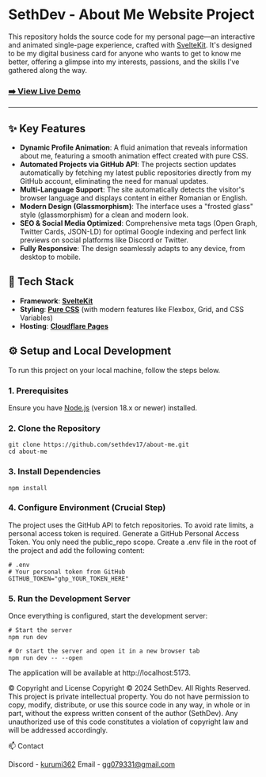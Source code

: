 # SethDev - About Me Website Project

This repository holds the source code for my personal page—an interactive and animated single-page experience, crafted with [SvelteKit](https://kit.svelte.dev/). It's designed to be my digital business card for anyone who wants to get to know me better, offering a glimpse into my interests, passions, and the skills I've gathered along the way.

### [➡️ View Live Demo](https://sethdev.pages.dev)

---

## ✨ Key Features

- **Dynamic Profile Animation**: A fluid animation that reveals information about me, featuring a smooth animation effect created with pure CSS.
- **Automated Projects via GitHub API**: The projects section updates automatically by fetching my latest public repositories directly from my GitHub account, eliminating the need for manual updates.
- **Multi-Language Support**: The site automatically detects the visitor's browser language and displays content in either Romanian or English.
- **Modern Design (Glassmorphism)**: The interface uses a "frosted glass" style (glassmorphism) for a clean and modern look.
- **SEO & Social Media Optimized**: Comprehensive meta tags (Open Graph, Twitter Cards, JSON-LD) for optimal Google indexing and perfect link previews on social platforms like Discord or Twitter.
- **Fully Responsive**: The design seamlessly adapts to any device, from desktop to mobile.

## 🚀 Tech Stack

- **Framework**: [**SvelteKit**](https://kit.svelte.dev/)
- **Styling**: **[Pure CSS](https://developer.mozilla.org/en-US/docs/Web/CSS)** (with modern features like Flexbox, Grid, and CSS Variables)
- **Hosting**: [**Cloudflare Pages**](https://pages.cloudflare.com/)

## ⚙️ Setup and Local Development

To run this project on your local machine, follow the steps below.

### 1. Prerequisites
Ensure you have [Node.js](https://nodejs.org/) (version 18.x or newer) installed.

### 2. Clone the Repository
```
git clone https://github.com/sethdev17/about-me.git
cd about-me
```
### 3. Install Dependencies
```
npm install
```
### 4. Configure Environment (Crucial Step)
The project uses the GitHub API to fetch repositories. To avoid rate limits, a personal access token is required.
Generate a GitHub Personal Access Token. You only need the public_repo scope.
Create a .env file in the root of the project and add the following content:
```
# .env
# Your personal token from GitHub
GITHUB_TOKEN="ghp_YOUR_TOKEN_HERE"
```
### 5. Run the Development Server
Once everything is configured, start the development server:
```
# Start the server
npm run dev

# Or start the server and open it in a new browser tab
npm run dev -- --open
```
The application will be available at http://localhost:5173.

©️ Copyright and License
Copyright © 2024 SethDev. All Rights Reserved.
This project is private intellectual property. You do not have permission to copy, modify, distribute, or use this source code in any way, in whole or in part, without the express written consent of the author (SethDev).
Any unauthorized use of this code constitutes a violation of copyright law and will be addressed accordingly.

📫 Contact

Discord - [kurumi362](https://discord.com/users/602431963688730624)
Email - gg079331@gmail.com
